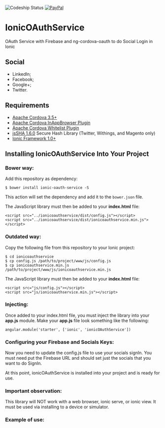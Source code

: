 ![Codeship Status](https://codeship.com/projects/26ad6ca0-1146-0133-7116-622995d16682/status?branch=master)
[![PayPal](https://img.shields.io/badge/paypal-donate-yellow.svg)](https://www.paypal.com/cgi-bin/webscr?cmd=_s-xclick&hosted_button_id=NR8YJSJX353AC)

# IonicOAuthService

OAuth Service with Firebase and ng-cordova-oauth to do Social Login in Ionic

## Social

 - LinkedIn;
 - Facebook;
 - Google+;
 - Twitter.

## Requirements

* [Apache Cordova 3.5+](https://cordova.apache.org/)
* [Apache Cordova InAppBrowser Plugin](http://cordova.apache.org/docs/en/3.0.0/cordova_inappbrowser_inappbrowser.md.html)
* [Apache Cordova Whitelist Plugin](https://github.com/apache/cordova-plugin-whitelist)
* [jsSHA 1.6.0](https://github.com/Caligatio/jsSHA) Secure Hash Library (Twitter, Withings, and Magento only)
* [Ionic Framework 1.0+](http://ionicframework.com/)

## Installing IonicOAuthService Into Your Project

### Bower way:

Add this repository as dependency:

    $ bower install ionic-oauth-service -S

This action will set the dependency and add it to the `bower.json` file.

The JavaScript library must then be added to your **index.html** file:

    <script src="../ionicoauthservice/dist/config.js"></script>
    <script src="../ionicoauthservice/dist/ionicoauthservice.min.js"></script>

### Outdated way:

Copy the following file from this repository to your Ionic project:

    $ cd ionicoauthservice
    $ cp config.js /path/to/project/www/js/config.js
    $ cp ionicoauthservice.min.js /path/to/project/www/js/ionicoauthservice.min.js

The JavaScript library must then be added to your **index.html** file:

    <script src="js/config.js"></script>
    <script src="js/ionicoauthservice.min.js"></script>

### Injecting:

Once added to your index.html file, you must inject the library into your **app.js** module. Make your
**app.js** file look something like the following:

    angular.module('starter', ['ionic', 'ionicOAuthService'])

### Configuring your Firebase and Socials Keys:

Now you need to update the config.js file to use your socials signIn. You must need put the Firebase URL and should set just the socials that you want to do SignIn.

At this point, ionicOAuthService is installed into your project and is ready for use.

### Important observation:

This library will NOT work with a web browser, ionic serve, or ionic view.  It must be used via installing to a device or simulator.

### Example of use:

	
